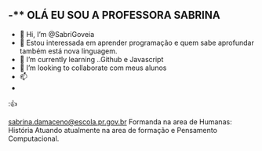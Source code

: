 -** OLÁ EU SOU A PROFESSORA SABRINA 
- 
-   👋 Hi, I’m @SabriGoveia
- 👀 Estou interessada em aprender programação e quem sabe aprofundar também está nova linguagem.
- 🌱 I’m currently learning ..Github e Javascript
- 💞️ I’m looking to collaborate  com meus alunos 
- 📫 
- 
:👍
<!---
SabriGoveia/SabriGoveia is a ✨ special ✨ repository because its `README.md` (this file) appears on your GitHub profile.
You can click the Preview link to take a look at your changes.
--->
sabrina.damaceno@escola.pr.gov.br
Formanda na area de Humanas: História
Atuando atualmente na area de formação e Pensamento Computacional.


